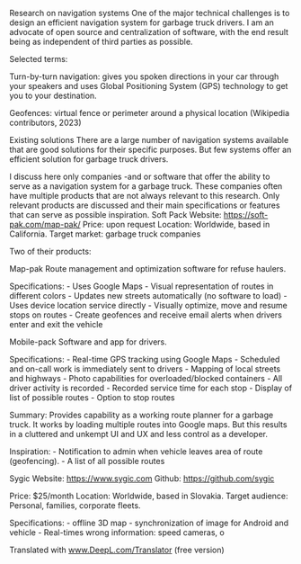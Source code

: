 
Research on navigation systems
One of the major technical challenges is to design an efficient navigation system for garbage truck drivers.
I am an advocate of open source and centralization of software, with the end result being as independent of third parties as possible.

Selected terms:

Turn-by-turn navigation: gives you spoken directions in your car through your speakers and uses Global Positioning System (GPS) technology to get you to your destination.

Geofences: virtual fence or perimeter around a physical location (Wikipedia contributors, 2023)

Existing solutions
There are a large number of navigation systems available that are good solutions for their specific purposes. But few systems offer an efficient solution for garbage truck drivers. 

I discuss here only companies -and or software that offer the ability to serve as a navigation system for a garbage truck. These companies often have multiple products that are not always relevant to this research.
Only relevant products are discussed and their main specifications or features that can serve as possible inspiration.
Soft Pack
Website: https://soft-pak.com/map-pak/
Price: upon request
Location: Worldwide, based in California.
Target market: garbage truck companies


Two of their products:

Map-pak
Route management and optimization software for refuse haulers.

Specifications:
	- Uses Google Maps
	- Visual representation of routes in different colors
	- Updates new streets automatically (no software to load)
	- Uses device location service directly
	- Visually optimize, move and resume stops on routes
	- Create geofences and receive email alerts when drivers enter and exit the vehicle


Mobile-pack
Software and app for drivers.

Specifications:
	- Real-time GPS tracking using Google Maps
	- Scheduled and on-call work is immediately sent to drivers
	- Mapping of local streets and highways
	- Photo capabilities for overloaded/blocked containers
	- All driver activity is recorded
	- Recorded service time for each stop
	- Display of list of possible routes
	- Option to stop routes

Summary:
Provides capability as a working route planner for a garbage truck. It works by loading multiple routes into Google maps. But this results in a cluttered and unkempt UI and UX and less control as a developer.

Inspiration:
	- Notification to admin when vehicle leaves area of route (geofencing).
	- A list of all possible routes


Sygic
Website: https://www.sygic.com
Github: https://github.com/sygic

Price: $25/month 
Location: Worldwide, based in Slovakia.
Target audience: Personal, families, corporate fleets.


Specifications:
	- offline 3D map
	- synchronization of image for Android and vehicle
	- Real-times wrong information: speed cameras, o

Translated with www.DeepL.com/Translator (free version)